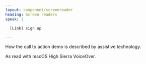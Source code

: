 ```yaml
---
layout: component/screenreader
heading: Screen readers
speak: |

  [Link] sign up

---
```



How the call to action demo is described by assistive technology.

As read with macOS High Sierra VoiceOver.
